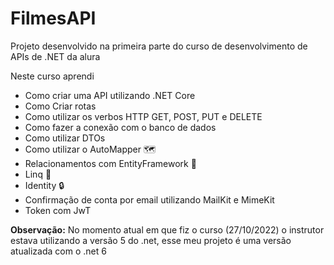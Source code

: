 # FilmesAPI
Projeto desenvolvido na primeira parte do curso de desenvolvimento de APIs de .NET da alura

Neste curso aprendi
 - Como criar uma API utilizando .NET Core
 - Como Criar rotas
 - Como utilizar os verbos HTTP GET, POST, PUT e DELETE
 - Como fazer a conexão com o banco de dados
 - Como utilizar DTOs
 - Como utilizar o AutoMapper 🗺
 - Relacionamentos com EntityFramework 🎲
 - Linq 🎲
 - Identity 🔒
 - Confirmação de conta por email utilizando MailKit e MimeKit
 - Token com JwT

**Observação:** No momento atual em que fiz o curso (27/10/2022) o instrutor estava utilizando a versão 5 do .net, esse meu projeto é uma versão atualizada com o .net 6
